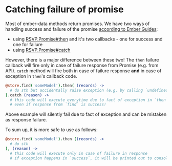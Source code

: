 # Catching failure of promise

Most of ember-data methods return promises. We have two ways of handling success and failure of the promise [according to Ember Guides](http://emberjs.com/api/classes/RSVP.Promise.html):
* using [RSVP.Promise#then](http://emberjs.com/api/classes/RSVP.Promise.html#method_then) and it's two callbacks - one for success and one for failure
* using [RSVP.Promise#catch](http://emberjs.com/api/classes/RSVP.Promise.html#method_catch)

However, there is a major difference between these two! The `then` failure callback will fire only in case of failure response from Promise (e.g. from API). `catch` method will fire both in case of failure response **and** in case of exception in `then`'s callback code.

```coffeescript
@store.find('someModel').then( (records) ->
  # do sth but accidentally raise exception (e.g. by calling `undefined`)
).catch (reason) ->
  # this code will execute everytime due to fact of exception in `then`, 
  # even if response from `find` is success!
```
Above example will silently fail due to fact of exception and can be mistaken as response failure.

To sum up, it is more safe to use as follows:
```coffeescript
@store.find('someModel').then ((records) ->
  # do sth
), (reason) ->
  # this code will execute only in case of failure in response
  # if exception happens in `success`, it will be printed out to console as usual
```

